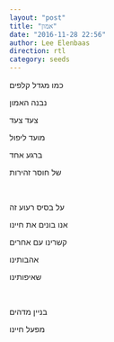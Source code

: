 ```yaml
---
layout: "post"
title: "אמון"
date: "2016-11-28 22:56"
author: Lee Elenbaas
direction: rtl
category: seeds
---
```

כמו מגדל קלפים

נבנה האמון

צעד צעד

מועד ליפול

ברגע אחד

של חוסר זהירות

<br>

על בסיס רעוע זה

אנו בונים את חיינו

קשרינו עם אחרים

אהבותינו

שאיפותינו

<br>

בניין מדהים

מפעל חיינו

